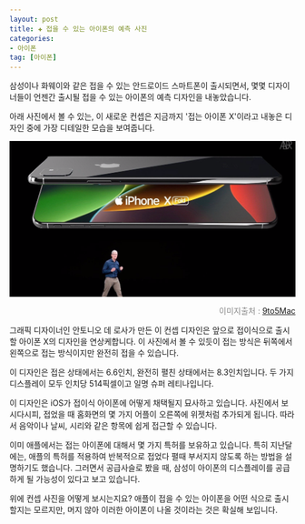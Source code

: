 ```yaml
---  
layout: post  
title: ✚ 접을 수 있는 아이폰의 예측 사진
categories:
- 아이폰
tag: [아이폰]
---  
```

<p class="drop-korean">
삼성이나 화웨이와 같은 접을 수 있는 안드로이드 스마트폰이 출시되면서, 몇몇 디자이너들이 언젠간 출시될 접을 수 있는 아이폰의 예측 디자인을 내놓았습니다.

아래 사진에서 볼 수 있는, 이 새로운 컨셉은 지금까지 '접는 아이폰 X'이라고 내놓은 디자인 중에 가장 디테일한 모습을 보여줍니다.
</p>
<div class="markdown-image">
<img src="/assets/article_images/2019-03-19-folderable-iphone/1.png" alt="" align="middle"/><p style="text-align:right;  color:#878787"> 이미지출처 : <a href="https://9to5mac.com/"> 9to5Mac</a></p> </div>

그래픽 디자이너인 안토니오 데 로사가 만든 이 컨셉 디자인은 앞으로 접이식으로 출시할 아이폰 X의 디자인을 연상케합니다. 이 사진에서 볼 수 있듯이 접는 방식은 뒤쪽에서 왼쪽으로 접는 방식이지만 완전히 접을 수 있습니다.

이 디자인은 접은 상태에서는 6.6인치, 완전히 펼친 상태에서는 8.3인치입니다. 두 가지 디스플레이 모두 인치당 514픽셀이고 일명 슈퍼 레티나입니다.

이 디자인은 iOS가 접이식 아이폰에 어떻게 채택될지 묘사하고 있습니다. 사진에서 보시다시피, 접었을 때 홈화면의 몇 가지 어플이 오른쪽에 위젯처럼 추가되게 됩니다. 따라서 음악이나 날씨, 시리와 같은 항목에 쉽게 접근할 수 있습니다.

이미 애플에서는 접는 아이폰에 대해서 몇 가지 특허를 보유하고 있습니다. 특히 지난달에는, 애플의 특허를 적용하여 반복적으로 접었다 펼때 부서지지 않도록 하는 방법을 설명하기도 했습니다. 그러면서 공급사슬로 봤을 때, 삼성이 아이폰의 디스플레이를 공급하게 될 가능성이 있다고 보고 있습니다.

위에 컨셉 사진을 어떻게 보시는지요? 애플이 접을 수 있는 아이폰을 어떤 식으로 출시할지는 모르지만, 머지 않아 이러한 아이폰이 나올 것이라는 것은 확실해 보입니다.
